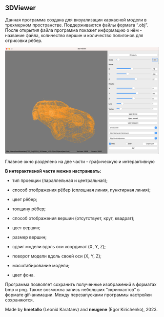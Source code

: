 ## 3DViewer

Данная программа создана для визуализации каркасной модели в трехмерном пространстве. Поддерживаются файлы формата “.obj”. После открытия файла программа покажет информацию о нём - название файла, количество вершин и количество полигонов для отрисовки рёбер.

![demo](data/demo.png)

Главное окно разделено на две части - графическую и интерактивную



**В интерактивной части можно настраивать:**

- тип проекции (параллельная и центральная);

- способ отображения рёбер (сплошная линия, пунктирная линия);

- цвет рёбер;

- толщину рёбер;

- способ отображения вершин (отсутствует, круг, квадрат);

- цвет вершин;

- размер вершин;

- сдвиг модели вдоль оси координат (X, Y, Z);

- поворот модели вдоль своей оси (X, Y, Z);

- масштабирование модели;

- цвет фона.

    

Программа позволяет сохранить полученные изображений в форматах bmp и png. Также возможна запись небольших “скринкастов” в формате gif-анимации. Между перезапусками программы настройки сохраняются.



Made by **hmetallo** (Leonid Karataev) and **neugene** (Egor Kirichenko), 2023.
